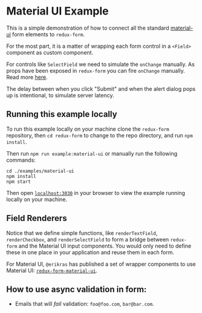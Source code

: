 # Material UI Example

This is a simple demonstration of how to connect all the standard
[material-ui](https://github.com/callemall/material-ui) form elements to
`redux-form`.

For the most part, it is a matter of wrapping each form control in a `<Field>`
component as custom component.

For controls like `SelectField` we need to simulate the `onChange` manually. As
props have been exposed in `redux-form` you can fire `onChange` manually. Read
more [here](https://redux-form.com/7.2.2/docs/api/Field.md/#usage).

The delay between when you click "Submit" and when the alert dialog pops up is
intentional, to simulate server latency.

## Running this example locally

To run this example locally on your machine clone the `redux-form` repository,
then `cd redux-form` to change to the repo directory, and run `npm install`.

Then run `npm run example:material-ui` or manually run the following commands:

```
cd ./examples/material-ui
npm install
npm start
```

Then open [`localhost:3030`](http://localhost:3030) in your browser to view the
example running locally on your machine.

## Field Renderers

Notice that we define simple functions, like `renderTextField`,
`renderCheckbox`, and `renderSelectField` to form a bridge between `redux-form`
and the Material UI input components. You would only need to define these in one
place in your application and reuse them in each form.

For Material UI, `@erikras` has published a set of wrapper components to use
Material UI:
[`redux-form-material-ui`](https://github.com/erikras/redux-form-material-ui).

## How to use async validation in form:

* Emails that will _fail_ validation: `foo@foo.com`, `bar@bar.com`.
